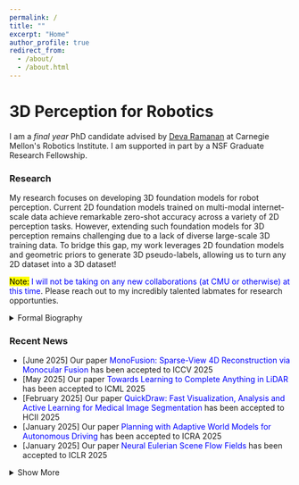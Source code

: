 ```yaml
---
permalink: /
title: ""
excerpt: "Home"
author_profile: true
redirect_from: 
  - /about/
  - /about.html
---
```


3D Perception for Robotics
=====

I am a _final year_ PhD candidate advised by [Deva Ramanan](https://www.cs.cmu.edu/~deva/) at Carnegie Mellon's Robotics Institute. I am supported in part by a NSF Graduate Research Fellowship.
 
### Research 
My research focuses on developing 3D foundation models for robot perception. Current 2D foundation models trained on multi-modal internet-scale data achieve remarkable zero-shot accuracy across a variety of 2D perception tasks. However, extending such foundation models for 3D perception remains challenging due to a lack of diverse large-scale 3D training data. To bridge this gap, my work leverages 2D foundation models and geometric priors to generate 3D pseudo-labels, allowing us to turn any 2D dataset into a 3D dataset!

 <mark>Note:</mark> <span style="color:blue">I will not be taking on any new collaborations (at CMU or otherwise) at this time</span>. Please reach out to my incredibly talented labmates for research opportunties. 
 
<details>
  <summary>Formal Biography</summary>
  Neehar Peri is a final year Robotics Ph.D. candidate at Carnegie Mellon University. He is broadly interested in computer vision and machine learning, with applications to robot perception and action. His work has been published at conferences including CVPR, ICCV, ECCV, NeurIPS, ICLR, ICML and CoRL. He graduated from the University of Maryland in 2021 with a Bachelor’s degree in Computer Engineering. He was awarded the Sujan Guha Memorial best senior thesis, and was recognized as a Maryland Undergraduate Researcher of the Year. His work is supported in part by a NSF Graduate Research Fellowship.
</details>

### Recent News
- [June 2025] Our paper <span style="color:blue">MonoFusion: Sparse-View 4D Reconstruction via Monocular Fusion</span> has been accepted to ICCV 2025
- [May 2025] Our paper <span style="color:blue">Towards Learning to Complete Anything in LiDAR</span> has been accepted to ICML 2025
- [February 2025] Our paper <span style="color:blue">QuickDraw: Fast Visualization, Analysis and Active Learning for Medical Image Segmentation</span> has been accepted to HCII 2025
- [January 2025] Our paper <span style="color:blue">Planning with Adaptive World Models for Autonomous Driving</span> has been accepted to ICRA 2025
- [January 2025] Our paper <span style="color:blue">Neural Eulerian Scene Flow Fields</span> has been accepted to ICLR 2025

<details>
  <summary>Show More</summary>
  <ul>
  <li> [September 2024] Our paper <span style="color:blue">Revisiting Few-Shot Object Detection with Vision-Language Models</span> has been accepted to NeurIPS D&B 2024 </li>
  <li> [September 2024] Our paper <span style="color:blue">Shelf-Supervised Cross-Modal Pre-Training for 3D Object Detection</span> has been accepted to CoRL 2024 </li>
  <li> [July 2024] Our paper <span style="color:blue">Better Call SAL: Towards Segmenting Anything in LiDAR</span> has been accepted to ECCV 2024 </li>
  <li> [July 2024] Our paper <span style="color:blue">I Can't Believe It's Not Scene Flow</span> has been accepted to ECCV 2024 </li>
  <li> [May 2024] Our paper <span style="color:blue">Semi-Supervised Federated Multi-Organ Segmentation with Partial Labels</span> has been accepted to AAPM 2024 </li>
  <li> [January 2024] Our paper <span style="color:blue">ZeroFlow: Scalable Scene Flow via Distillation</span> has been accepted to ICLR 2024 </li>
  <li> [August 2023] Our paper <span style="color:blue">An Empirical Analysis of Range for 3D Object Detection</span> has been accepted to BRAVO @ ICCV 2023 </li>
  <li> [March 2023] I was awarded the <span style="color:blue">NSF Graduate Research Fellowship</span> </li>
  <li> [March 2023] Our paper <span style="color:blue">ReBound: An Open-Source 3D Bounding Box Annotation Tool for Active Learning</span> has been accepted to AutomationXP @ CHI 2023 </li>
  <li> [January 2023] Our paper <span style="color:blue">Data and Algorithms for End-to-End Thermal Spectrum Face Verification</span> has been accepted to TBIOM 2022 </li>
  <li> [September 2022] Our paper <span style="color:blue">Towards Long Tailed 3D Detection</span> has been accepted to CoRL 2022 </li>
  <li> [August 2022] Our paper <span style="color:blue">A Brief Survey of Person Recognition at a Distance</span> has been accepted to ACSSC 2022 </li>
  <li> [March 2022] Our paper <span style="color:blue">Forecasting from LiDAR via Future Object Detection</span> has been accepted to CVPR 2022 </li>
  <li> [February 2022] Our paper <span style="color:blue">Assessment of a Novel Virtual Environment for Examining Human Cognitive-Motor Performance during Execution of Action Sequences</span> has been accepted to HCII 2022 </li>
  <li> [October 2021] Our paper <span style="color:blue">A Synthesis-Based Approach for Thermal-to-Visible Face Verification</span> has been accepted to FG 2021 </li>
   <li> [September 2021] Our paper <span style="color:blue">PreferenceNet: Encoding Human Preferences in Auction Design with Deep Learning</span> has been accepted to NeurIPS 2021 </li>
    <li> [May 2021] I was selected as one of <span style="color:blue">Maryland's Undergraduate Researchers of the Year</span> </li>
    <li> [May 2021] I was awarded the <span style="color:blue">Sujan Guhan Memorial Best Senior Thesis</span> by UMD's ECE Department  </li>
    <li> [December 2020] I was awarded an honorable mention for the <span style="color:blue">Computing Research Association's Outstanding Undergraduate Researcher Award</span> </li>
  </ul>
</details>
  
